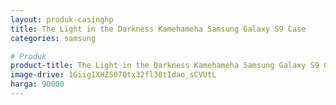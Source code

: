 ```yaml
---
layout: produk-casinghp
title: The Light in the Darkness Kamehameha Samsung Galaxy S9 Case
categories: samsung

# Produk
product-title: The Light in the Darkness Kamehameha Samsung Galaxy S9 Case
image-drive: 1Giig1XHZS07Qtx32fl30tIdao_sCVUtL
harga: 90000
---
```

